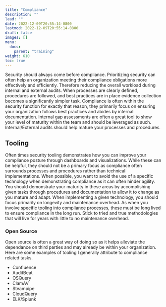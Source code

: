 ```yaml
---
title: "Compliance"
description: ""
lead: ""
date: 2022-12-09T20:55:14-0800
lastmod: 2022-12-09T20:55:14-0800
draft: false
images: []
menu:
  docs:
    parent: "training"
weight: 610
toc: true
---
```


Security should always come before compliance. Prioritizing security can often help an organization meeting their compliance obligations more effectively and efficiently. Therefore reducing the overall workload during internal and external audits. When processes are clearly defined, procedures are followed, and best practices are in place evidence collection becomes a significantly simpler task. Compliance is often within the security function for exactly that reason, they primarily focus on ensuring your organization follows best practices and abides by internal documentation. Internal gap assessments are often a great tool to show your level of maturity within the team and should be leveraged as such. Internal/External audits should help mature your processes and procedures. 

## Tooling

Often times security tooling demonstrates how you can improve your compliance posture through dashboards and visualizations. While these can be helpful, they should not be a primary focus as compliance often surrounds processes and procedures rather than technical implementations. When possible, you want to avoid the use of a specific technology when demonstrating compliance as it can often hinder agility. You should demonstrate your maturity in these areas by accomplishing given tasks through procedures and documentation to allow it to change as you mature and adapt. When implementing a given technology, you should focus primarily on longevity and maintenance overhead. As when you involve specific tooling into compliance processes, these must be long lived to ensure compliance in the long run. Stick to tried and true methodologies that will live for years with little to no maintenance overhead. 

### Open Source

Open source is often a great way of doing so as it helps alleviate the dependance on third parties and may already be within your organization. Here are some examples of tooling I generally attribute to compliance related tasks. 

- Confluence
- AuditBeat
- OSQuery
- ClamAV
- Steampipe
- CloudQuery
- ELK/Splunk
